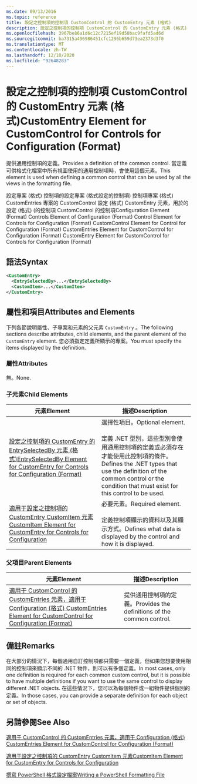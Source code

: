 ```yaml
---
ms.date: 09/13/2016
ms.topic: reference
title: 設定之控制項的控制項 CustomControl 的 CustomEntry 元素 (格式)
description: 設定之控制項的控制項 CustomControl 的 CustomEntry 元素 (格式)
ms.openlocfilehash: 3967be86a1d6c12c7215ef19d50bac9fafd5ad6d
ms.sourcegitcommit: ba7315a496986451cfc1296b659d73ea2373d3f0
ms.translationtype: MT
ms.contentlocale: zh-TW
ms.lasthandoff: 12/10/2020
ms.locfileid: "92648283"
---
```

# <a name="customentry-element-for-customcontrol-for-controls-for-configuration-format"></a><span data-ttu-id="814bc-103">設定之控制項的控制項 CustomControl 的 CustomEntry 元素 (格式)</span><span class="sxs-lookup"><span data-stu-id="814bc-103">CustomEntry Element for CustomControl for Controls for Configuration (Format)</span></span>

<span data-ttu-id="814bc-104">提供通用控制項的定義。</span><span class="sxs-lookup"><span data-stu-id="814bc-104">Provides a definition of the common control.</span></span> <span data-ttu-id="814bc-105">當定義可供格式化檔案中所有視圖使用的通用控制項時，會使用這個元素。</span><span class="sxs-lookup"><span data-stu-id="814bc-105">This element is used when defining a common control that can be used by all the views in the formatting file.</span></span>

<span data-ttu-id="814bc-106">設定專案 (格式) 控制項的設定專案 (格式設定的控制項) 控制項專案 (格式) CustomEntries 專案的 CustomControl 設定 (格式) CustomEntry 元素，用於的設定 (格式)  (的控制項 CustomControl 的控制項</span><span class="sxs-lookup"><span data-stu-id="814bc-106">Configuration Element (Format) Controls Element of Configuration (Format) Control Element for Controls for Configuration (Format) CustomControl Element for Control for Configuration (Format) CustomEntries Element for CustomControl for Configuration (Format) CustomEntry Element for CustomControl for Controls for Configuration (Format)</span></span>

## <a name="syntax"></a><span data-ttu-id="814bc-107">語法</span><span class="sxs-lookup"><span data-stu-id="814bc-107">Syntax</span></span>

```xml
<CustomEntry>
  <EntrySelectedBy>...</EntrySelectedBy>
  <CustomItem>...</CustomItem>
</CustomEntry>

```

## <a name="attributes-and-elements"></a><span data-ttu-id="814bc-108">屬性和項目</span><span class="sxs-lookup"><span data-stu-id="814bc-108">Attributes and Elements</span></span>

<span data-ttu-id="814bc-109">下列各節說明屬性、子專案和元素的父元素 `CustomEntry` 。</span><span class="sxs-lookup"><span data-stu-id="814bc-109">The following sections describe attributes, child elements, and the parent element of the `CustomEntry` element.</span></span> <span data-ttu-id="814bc-110">您必須指定定義所顯示的專案。</span><span class="sxs-lookup"><span data-stu-id="814bc-110">You must specify the items displayed by the definition.</span></span>

### <a name="attributes"></a><span data-ttu-id="814bc-111">屬性</span><span class="sxs-lookup"><span data-stu-id="814bc-111">Attributes</span></span>

<span data-ttu-id="814bc-112">無。</span><span class="sxs-lookup"><span data-stu-id="814bc-112">None.</span></span>

### <a name="child-elements"></a><span data-ttu-id="814bc-113">子元素</span><span class="sxs-lookup"><span data-stu-id="814bc-113">Child Elements</span></span>

|<span data-ttu-id="814bc-114">元素</span><span class="sxs-lookup"><span data-stu-id="814bc-114">Element</span></span>|<span data-ttu-id="814bc-115">描述</span><span class="sxs-lookup"><span data-stu-id="814bc-115">Description</span></span>|
|-------------|-----------------|
|[<span data-ttu-id="814bc-116">設定之控制項的 CustomEntry 的 EntrySelectedBy 元素 (格式)</span><span class="sxs-lookup"><span data-stu-id="814bc-116">EntrySelectedBy Element for CustomEntry for Controls for Configuration (Format)</span></span>](./entryselectedby-element-for-customentry-for-controls-for-configuration-format.md)|<span data-ttu-id="814bc-117">選擇性項目。</span><span class="sxs-lookup"><span data-stu-id="814bc-117">Optional element.</span></span><br /><br /> <span data-ttu-id="814bc-118">定義 .NET 型別，這些型別會使用通用控制項的定義或必須存在才能使用此控制項的條件。</span><span class="sxs-lookup"><span data-stu-id="814bc-118">Defines the .NET types that use the definition of the common control or the condition that must exist for this control to be used.</span></span>|
|[<span data-ttu-id="814bc-119">適用于設定之控制項的 CustomEntry CustomItem 元素</span><span class="sxs-lookup"><span data-stu-id="814bc-119">CustomItem Element for CustomEntry for Controls for Configuration</span></span>](./customitem-element-for-customentry-for-controls-for-configuration-format.md)|<span data-ttu-id="814bc-120">必要元素。</span><span class="sxs-lookup"><span data-stu-id="814bc-120">Required element.</span></span><br /><br /> <span data-ttu-id="814bc-121">定義控制項顯示的資料以及其顯示方式。</span><span class="sxs-lookup"><span data-stu-id="814bc-121">Defines what data is displayed by the control and how it is displayed.</span></span>|

### <a name="parent-elements"></a><span data-ttu-id="814bc-122">父項目</span><span class="sxs-lookup"><span data-stu-id="814bc-122">Parent Elements</span></span>

|<span data-ttu-id="814bc-123">元素</span><span class="sxs-lookup"><span data-stu-id="814bc-123">Element</span></span>|<span data-ttu-id="814bc-124">描述</span><span class="sxs-lookup"><span data-stu-id="814bc-124">Description</span></span>|
|-------------|-----------------|
|[<span data-ttu-id="814bc-125">適用于 CustomControl 的 CustomEntries 元素，適用于 Configuration (格式) </span><span class="sxs-lookup"><span data-stu-id="814bc-125">CustomEntries Element for CustomControl for Configuration (Format)</span></span>](./customentries-element-for-customcontrol-for-controls-for-configuration-format.md)|<span data-ttu-id="814bc-126">提供通用控制項的定義。</span><span class="sxs-lookup"><span data-stu-id="814bc-126">Provides the definitions of the common control.</span></span>|

## <a name="remarks"></a><span data-ttu-id="814bc-127">備註</span><span class="sxs-lookup"><span data-stu-id="814bc-127">Remarks</span></span>

<span data-ttu-id="814bc-128">在大部分的情況下，每個通用自訂控制項都只需要一個定義，但如果您想要使用相同的控制項來顯示不同的 .NET 物件，則可以有多個定義。</span><span class="sxs-lookup"><span data-stu-id="814bc-128">In most cases, only one definition is required for each common custom control, but it is possible to have multiple definitions if you want to use the same control to display different .NET objects.</span></span> <span data-ttu-id="814bc-129">在這些情況下，您可以為每個物件或一組物件提供個別的定義。</span><span class="sxs-lookup"><span data-stu-id="814bc-129">In those cases, you can provide a separate definition for each object or set of objects.</span></span>

## <a name="see-also"></a><span data-ttu-id="814bc-130">另請參閱</span><span class="sxs-lookup"><span data-stu-id="814bc-130">See Also</span></span>

[<span data-ttu-id="814bc-131">適用于 CustomControl 的 CustomEntries 元素，適用于 Configuration (格式) </span><span class="sxs-lookup"><span data-stu-id="814bc-131">CustomEntries Element for CustomControl for Configuration (Format)</span></span>](./customentries-element-for-customcontrol-for-controls-for-configuration-format.md)

[<span data-ttu-id="814bc-132">適用于設定之控制項的 CustomEntry CustomItem 元素</span><span class="sxs-lookup"><span data-stu-id="814bc-132">CustomItem Element for CustomEntry for Controls for Configuration</span></span>](./customitem-element-for-customentry-for-controls-for-configuration-format.md)

[<span data-ttu-id="814bc-133">撰寫 PowerShell 格式設定檔案</span><span class="sxs-lookup"><span data-stu-id="814bc-133">Writing a PowerShell Formatting File</span></span>](./writing-a-powershell-formatting-file.md)
